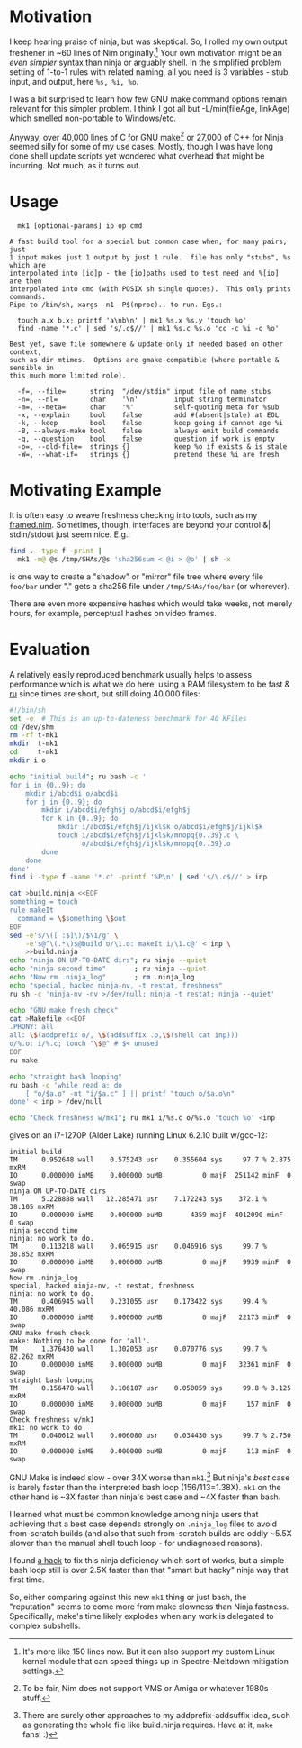 Motivation
==========
I keep hearing praise of ninja, but was skeptical.  So, I rolled my own output
freshener in ~60 lines of Nim originally.[^1]  Your own motivation might be an
*even simpler* syntax than ninja or arguably shell.  In the simplified problem
setting of 1-to-1 rules with related naming, all you need is 3 variables - stub,
input, and output, here `%s, %i, %o`.

I was a bit surprised to learn how few GNU make command options remain relevant
for this simpler problem.  I think I got all but -L/min(fileAge, linkAge) which
smelled non-portable to Windows/etc.

Anyway, over 40,000 lines of C for GNU make[^2] or 27,000 of C++ for Ninja
seemed silly for some of my use cases.  Mostly, though I was have long done
shell update scripts yet wondered what overhead that might be incurring.
Not much, as it turns out.

Usage
=====
```
  mk1 [optional-params] ip op cmd

A fast build tool for a special but common case when, for many pairs, just
1 input makes just 1 output by just 1 rule.  file has only "stubs", %s which are
interpolated into [io]p - the [io]paths used to test need and %[io] are then
interpolated into cmd (with POSIX sh single quotes).  This only prints commands.
Pipe to /bin/sh, xargs -n1 -P$(nproc).. to run. Egs.:

  touch a.x b.x; printf 'a\nb\n' | mk1 %s.x %s.y 'touch %o'
  find -name '*.c' | sed 's/.c$//' | mk1 %s.c %s.o 'cc -c %i -o %o'

Best yet, save file somewhere & update only if needed based on other context,
such as dir mtimes.  Options are gmake-compatible (where portable & sensible in
this much more limited role).

  -f=, --file=      string  "/dev/stdin" input file of name stubs
  -n=, --nl=        char    '\n'         input string terminator
  -m=, --meta=      char    '%'          self-quoting meta for %sub
  -x, --explain     bool    false        add #(absent|stale) at EOL
  -k, --keep        bool    false        keep going if cannot age %i
  -B, --always-make bool    false        always emit build commands
  -q, --question    bool    false        question if work is empty
  -o=, --old-file=  strings {}           keep %o if exists & is stale
  -W=, --what-if=   strings {}           pretend these %i are fresh
```

Motivating Example
==================
It is often easy to weave freshness checking into tools, such as my
[framed.nim](https://github.com/c-blake/ndup/blob/main/framed.nim).  Sometimes,
though, interfaces are beyond your control &| stdin/stdout just seem nice. E.g.:
```sh
find . -type f -print |
  mk1 -m@ @s /tmp/SHAs/@s 'sha256sum < @i > @o' | sh -x
```
is one way to create a "shadow" or "mirror" file tree where every file `foo/bar`
under "." gets a sha256 file under `/tmp/SHAs/foo/bar` (or wherever).

There are even more expensive hashes which would take weeks, not merely hours,
for example, perceptual hashes on video frames.

Evaluation
==========
A relatively easily reproduced benchmark usually helps to assess performance
which is what we do here, using a RAM filesystem to be fast & [ru](ru.md) since
times are short, but still doing 40,000 files:
```sh
#!/bin/sh
set -e  # This is an up-to-dateness benchmark for 40 KFiles
cd /dev/shm
rm -rf t-mk1
mkdir  t-mk1
cd     t-mk1
mkdir i o

echo "initial build"; ru bash -c '
for i in {0..9}; do
    mkdir i/abcd$i o/abcd$i
    for j in {0..9}; do
        mkdir i/abcd$i/efgh$j o/abcd$i/efgh$j
        for k in {0..9}; do
            mkdir i/abcd$i/efgh$j/ijkl$k o/abcd$i/efgh$j/ijkl$k
            touch i/abcd$i/efgh$j/ijkl$k/mnopq{0..39}.c \
                  o/abcd$i/efgh$j/ijkl$k/mnopq{0..39}.o
        done
    done
done'
find i -type f -name '*.c' -printf '%P\n' | sed 's/\.c$//' > inp

cat >build.ninja <<EOF
something = touch
rule makeIt
  command = \$something \$out
EOF
sed -e's/\([ :$]\)/$\1/g' \
    -e's@^\(.*\)$@build o/\1.o: makeIt i/\1.c@' < inp \
    >>build.ninja
echo "ninja ON UP-TO-DATE dirs"; ru ninja --quiet
echo "ninja second time"       ; ru ninja --quiet
echo "Now rm .ninja_log"       ; rm .ninja_log
echo "special, hacked ninja-nv, -t restat, freshness"
ru sh -c 'ninja-nv -nv >/dev/null; ninja -t restat; ninja --quiet'

echo "GNU make fresh check"
cat >Makefile <<EOF
.PHONY: all
all: \$(addprefix o/, \$(addsuffix .o,\$(shell cat inp)))
o/%.o: i/%.c; touch "\$@" # $< unused
EOF
ru make

echo "straight bash looping"
ru bash -c 'while read a; do
    [ "o/$a.o" -nt "i/$a.c" ] || printf "touch o/$a.o\n"
done' < inp > /dev/null

echo "Check freshness w/mk1"; ru mk1 i/%s.c o/%s.o 'touch %o' <inp
```
gives on an i7-1270P (Alder Lake) running Linux 6.2.10 built w/gcc-12:
```
initial build
TM      0.952648 wall    0.575243 usr    0.355604 sys     97.7 % 2.875 mxRM
IO      0.000000 inMB    0.000000 ouMB          0 majF  251142 minF  0 swap
ninja ON UP-TO-DATE dirs
TM      5.228888 wall   12.285471 usr    7.172243 sys    372.1 % 38.105 mxRM
IO      0.000000 inMB    0.000000 ouMB       4359 majF  4012090 minF  0 swap
ninja second time
ninja: no work to do.
TM      0.113218 wall    0.065915 usr    0.046916 sys     99.7 % 38.852 mxRM
IO      0.000000 inMB    0.000000 ouMB          0 majF    9939 minF  0 swap
Now rm .ninja_log
special, hacked ninja-nv, -t restat, freshness
ninja: no work to do.
TM      0.406945 wall    0.231055 usr    0.173422 sys     99.4 % 40.086 mxRM
IO      0.000000 inMB    0.000000 ouMB          0 majF   22173 minF  0 swap
GNU make fresh check
make: Nothing to be done for 'all'.
TM      1.376430 wall    1.302053 usr    0.070776 sys     99.7 % 82.262 mxRM
IO      0.000000 inMB    0.000000 ouMB          0 majF   32361 minF  0 swap
straight bash looping
TM      0.156478 wall    0.106107 usr    0.050059 sys     99.8 % 3.125 mxRM
IO      0.000000 inMB    0.000000 ouMB          0 majF     157 minF  0 swap
Check freshness w/mk1
mk1: no work to do
TM      0.040612 wall    0.006080 usr    0.034430 sys     99.7 % 2.750 mxRM
IO      0.000000 inMB    0.000000 ouMB          0 majF     113 minF  0 swap
```
GNU Make is indeed slow - over 34X worse than `mk1`.[^3]  But ninja's *best*
case is barely faster than the interpreted bash loop (156/113=1.38X).  `mk1` on
the other hand is ~3X faster than ninja's best case and ~4X faster than bash.

I learned what must be common knowledge among ninja users that achieving that a
best case depends strongly on `.ninja_log` files to avoid from-scratch builds
(and also that such from-scratch builds are oddly ~5.5X slower than the manual
shell touch loop - for undiagnosed reasons).

I found [a hack](
https://stackoverflow.com/questions/73058509/how-do-i-manually-populate-ninja-log-with-information-preventing-unnecesary-reb)
to fix this ninja deficiency which sort of works, but a simple bash loop still
is over 2.5X faster than that "smart but hacky" ninja way that first time.

So, either comparing against this new `mk1` thing or just bash, the "reputation"
seems to come more from make slowness than Ninja fastness.  Specifically, make's
time likely explodes when any work is delegated to complex subshells.

[^1]: It's more like 150 lines now.  But it can also support my custom Linux
kernel module that can speed things up in Spectre-Meltdown mitigation settings.

[^2]: To be fair, Nim does not support VMS or Amiga or whatever 1980s stuff.

[^3]: There are surely other approaches to my addprefix-addsuffix idea, such as
generating the whole file like build.ninja requires. Have at it, `make` fans! :)
